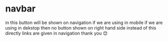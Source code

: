 # navbar

in this button will be shown on navigation if we are using in mobile
if we are using in dekstop then no button shown on right hand side instead of this directly links are given in navigation
thank you 😊

